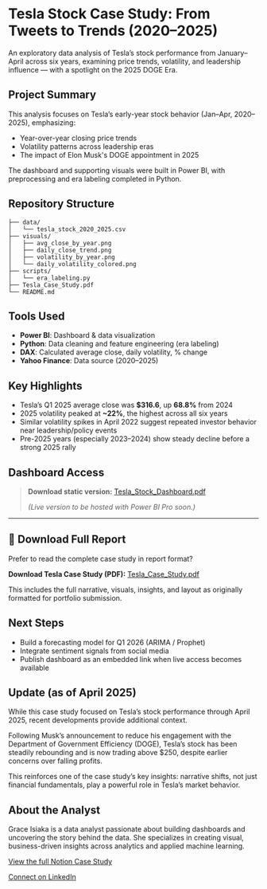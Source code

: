 # Tesla Stock Case Study: From Tweets to Trends (2020–2025)

An exploratory data analysis of Tesla’s stock performance from January–April across six years, examining price trends, volatility, and leadership influence — with a spotlight on the 2025 DOGE Era.


## Project Summary
This analysis focuses on Tesla’s early-year stock behavior (Jan–Apr, 2020–2025), emphasizing:
- Year-over-year closing price trends
- Volatility patterns across leadership eras
- The impact of Elon Musk's DOGE appointment in 2025

The dashboard and supporting visuals were built in Power BI, with preprocessing and era labeling completed in Python.


## Repository Structure
```
├── data/
│   └── tesla_stock_2020_2025.csv
├── visuals/
│   ├── avg_close_by_year.png
│   ├── daily_close_trend.png
│   ├── volatility_by_year.png
│   └── daily_volatility_colored.png
├── scripts/
│   └── era_labeling.py
├── Tesla_Case_Study.pdf
└── README.md
```



## Tools Used
- **Power BI**: Dashboard & data visualization
- **Python**: Data cleaning and feature engineering (era labeling)
- **DAX**: Calculated average close, daily volatility, % change
- **Yahoo Finance**: Data source (2020–2025)



## Key Highlights
- Tesla’s Q1 2025 average close was **$316.6**, up **68.8%** from 2024
- 2025 volatility peaked at **~22%**, the highest across all six years
- Similar volatility spikes in April 2022 suggest repeated investor behavior near leadership/policy events
- Pre-2025 years (especially 2023–2024) show steady decline before a strong 2025 rally



##  Dashboard Access
> **Download static version:** [Tesla_Stock_Dashboard.pdf](https://drive.google.com/file/d/118UptGFgFvudg7zhamyRvD1PrmPlollm/view?usp=sharing)
> 
> *(Live version to be hosted with Power BI Pro soon.)*

---

## 📄 Download Full Report

Prefer to read the complete case study in report format?

**Download Tesla Case Study (PDF):** [Tesla_Case_Study.pdf](https://drive.google.com/file/d/118UptGFgFvudg7zhamyRvD1PrmPlollm/view?usp=sharing)

This includes the full narrative, visuals, insights, and layout as originally formatted for portfolio submission.

## Next Steps
- Build a forecasting model for Q1 2026 (ARIMA / Prophet)
- Integrate sentiment signals from social media
- Publish dashboard as an embedded link when live access becomes available

## Update (as of April 2025)

While this case study focused on Tesla’s stock performance through April 2025, recent developments provide additional context.

Following Musk’s announcement to reduce his engagement with the Department of Government Efficiency (DOGE), Tesla’s stock has been steadily rebounding and is now trading above $250, despite earlier concerns over falling profits.

This reinforces one of the case study’s key insights: narrative shifts, not just financial fundamentals, play a powerful role in Tesla’s market behavior.

##  About the Analyst
Grace Isiaka is a data analyst passionate about building dashboards and uncovering the story behind the data. She specializes in creating visual, business-driven insights across analytics and applied machine learning.

[View the full Notion Case Study](https://www.notion.so/Tesla-Stock-Performance-Case-Study-2020-2025-1e0ace9f2e3a8086a99ee31db17c8df2)  

[Connect on LinkedIn](https://www.linkedin.com/in/grace-isiaka-97002aa8/)

